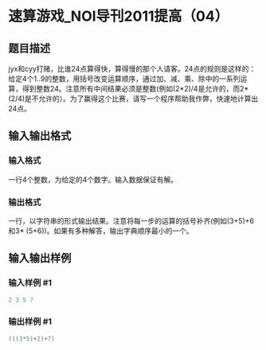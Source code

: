 # 速算游戏_NOI导刊2011提高（04）

## 题目描述

jyx和cyy打赌，比谁24点算得快，算得慢的那个人请客。24点的规则是这样的：给定4个1..9的整数，用括号改变运算顺序，通过加、减、乘、除中的一系列运算，得到整数24。注意所有中间结果必须是整数(例如(2\*2)/4是允许的，而2\*(2/4)是不允许的）。为了赢得这个比赛，请写一个程序帮助我作弊，快速地计算出24点。

## 输入输出格式

### 输入格式

一行4个整数，为给定的4个数字。输入数据保证有解。

### 输出格式

一行，以字符串的形式输出结果。注意将每一步的运算的括号补齐(例如(3+5)+6和3\* (5+6))。如果有多种解答，输出字典顺序最小的一个。

## 输入输出样例

### 输入样例 #1

```cpp
2 3 5 7 
```


### 输出样例 #1

```cpp
(((3*5)+2)+7)
```


